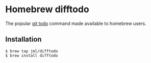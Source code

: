 # Homebrew difftodo

The popular [git todo](https://github.com/jml/difftodo) command made available
to homebrew users.

## Installation

```
$ brew tap jml/difftodo
$ brew install difftodo
```

